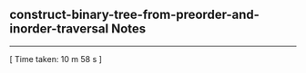 <h2>construct-binary-tree-from-preorder-and-inorder-traversal Notes</h2><hr>[ Time taken: 10 m 58 s ]